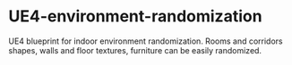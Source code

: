 # UE4-environment-randomization
UE4 blueprint for indoor environment randomization. Rooms and corridors shapes, walls and floor textures, furniture can be easily randomized.
